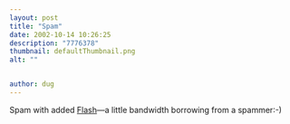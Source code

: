 ```yaml
---
layout: post
title: "Spam"
date: 2002-10-14 10:26:25
description: "7776378"
thumbnail: defaultThumbnail.png
alt: ""


author: dug
---
```


<p>Spam with added <a href="http://www.malemanual.com/BPpopup/BPpopup.html">Flash</a>&mdash;a little bandwidth borrowing from a spammer:-)</p>
